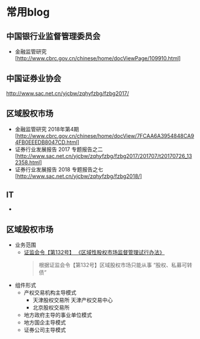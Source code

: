
常用blog
==========================================================

中国银行业监督管理委员会
----------------------------------------------------------

+ 金融监管研究[http://www.cbrc.gov.cn/chinese/home/docViewPage/109910.html]

中国证券业协会
----------------------------------------------------------
http://www.sac.net.cn/yjcbw/zqhyfzbg/fzbg2017/

区域股权市场
----------------------------------------------------------
+ 金融监管研究 2018年第4期[http://www.cbrc.gov.cn/chinese/home/docView/7FCAA6A3954848CA94FB0EEEDB8047CD.html]
+ 证券行业发展报告 2017 专题报告之二[http://www.sac.net.cn/yjcbw/zqhyfzbg/fzbg2017/201707/t20170726_132358.html]
+ 证券行业发展报告 2018 专题报告之七[http://www.sac.net.cn/yjcbw/zqhyfzbg/fzbg2018/]


IT
----------------------------------------------------------
+ 


区域股权市场
----------------------------------------------------------
* 业务范围
  + [证监会令【第132号】 《区域性股权市场监督管理试行办法》](http://www.csrc.gov.cn/pub/newsite/djffzqqhhdj/qyxgqzrsc/qyxgqzrsczcfg/201705/t20170526_317391.html)
    > 根据证监会令【第132号】区域股权市场只能从事 “股权、私募可转债”
* 组件形式
  + 产权交易机构主导模式
    - 天津股权交易所 天津产权交易中心
    - 北京股权交易所 
  + 地方政府主导的事业单位模式
  + 地方国企主导模式
  + 证券公司主导模式
  
